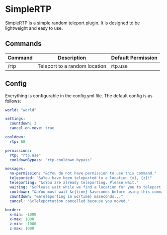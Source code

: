 # SimpleRTP

SimpleRTP is a simple random teleport plugin. It is designed to be lightweight and easy to use.

## Commands
| Command | Description | Default Permission |
| ------- | ----------- |--------------------|
| /rtp | Teleport to a random location | rtp.use            |

## Config
Everything is configurable in the config.yml file. The default config is as follows:
```yaml
world: "world"

settings:
  countdown: 3
  cancel-on-move: true

cooldown:
  rtp: 60

permissions:
  rtp: "rtp.use"
  cooldownBypass: "rtp.cooldown.bypass"

messages:
  no-permission: "&cYou do not have permission to use this command."
  teleported: "&aYou have been teleported to a location {x}, {z}!"
  teleporting: "&cYou are already teleporting. Please wait."
  waiting: "&cPlease wait while we find a location for you to teleport to."
  cooldown: "&aYou must wait &c{time} &aseconds before using this command again."
  countdown: "&aTeleporting in &c{time} &aseconds..."
  cancel: "&cTeleportation cancelled because you moved."

border:
  x-min: -1000
  x-max: 1000
  z-min: -1000
  z-max: 1000
```
